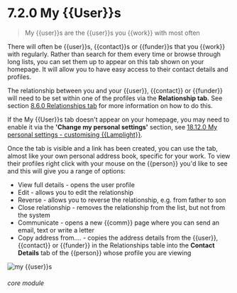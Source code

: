 # 7.2.0    My {{User}}s

> My {{user}}s are the {{user}}s you {{work}} with most often 

There will often be {{user}}s, {{contact}}s or {{funder}}s that you {{work}} with regularly. Rather than search for them every time or browse through long lists, you can set them up to appear on this tab shown on your homepage. It will allow you to have easy access to their contact details and profiles. 

The relationship between you and your {{user}}, {{contact}} or {{funder}} will need to be set within one of the profiles via the **Relationship tab.** See section [8.6.0  Relationships tab](/help/index/v/{{version}}/p/8.6.0) for more information on how to do this. 

If the My {{User}}s tab doesn't appear on your homepage, you may need to enable it via the **'Change my personal settings'** section, see [18.12.0  My personal settings - customising {{Lamplight}}](/help/index/v/{{version}}/p/18.12.0).

Once the tab is visible and a link has been created, you can use the tab, almost like your own personal address book, specific for your work. To view their profiles right click with your mouse on the {{person}} you'd like to see and this will give you a range of options:

  * View full details - opens the user profile
  * Edit - allows you to edit the relationship 
  * Reverse - allows you to reverse the relationship, e.g. from father to son
  * Close relationship - removes the relationship from the list, but not from the system
  * Communicate - opens a new {{comm}} page where you can send an email, text or write a letter
  * Copy address from.... - copies the address details from the {{user}}, {{contact}} or {{funder}} in the Relationships table into the **Contact Details** tab of the {{person}} whose profile you are viewing
  
![my {{user}}s]({{imgpath}}38a.png) 

###### core module

